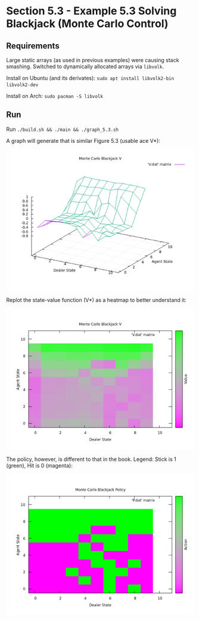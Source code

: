 # Section 5.3 - Example 5.3 Solving Blackjack (Monte Carlo Control)

## Requirements
Large static arrays (as used in previous examples) were causing stack smashing.
Switched to dynamically allocated arrays via `libvolk`.

Install on Ubuntu (and its derivates): `sudo apt install libvolk2-bin libvolk2-dev`

Install on Arch: `sudo pacman -S libvolk`

## Run
Run `./build.sh && ./main && ./graph_5.3.sh`

A graph will generate that is similar Figure 5.3 (usable ace V*):

![](Vbook.png)

Replot the state-value function (V*) as a heatmap to better understand it:

![](V_heatmap.png)

The policy, however, is different to that in the book.
Legend: Stick is 1 (green), Hit is 0 (magenta):

![](Policy_heatmap.png)